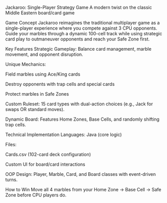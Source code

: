 Jackaroo: Single-Player Strategy Game
A modern twist on the classic Middle Eastern board/card game

Game Concept
Jackaroo reimagines the traditional multiplayer game as a single-player experience where you compete against 3 CPU opponents. Guide your marbles through a dynamic 100-cell track while using strategic card play to outmaneuver opponents and reach your Safe Zone first.

Key Features
Strategic Gameplay: Balance card management, marble movement, and opponent disruption.

Unique Mechanics:

Field marbles using Ace/King cards

Destroy opponents with trap cells and special cards

Protect marbles in Safe Zones

Custom Ruleset: 15 card types with dual-action choices (e.g., Jack for swaps OR standard moves).

Dynamic Board: Features Home Zones, Base Cells, and randomly shifting trap cells.

Technical Implementation
Languages: Java (core logic)

Files:

Cards.csv (102-card deck configuration)

Custom UI for board/card interactions

OOP Design: Player, Marble, Card, and Board classes with event-driven turns.

How to Win
Move all 4 marbles from your Home Zone → Base Cell → Safe Zone before CPU players do.
